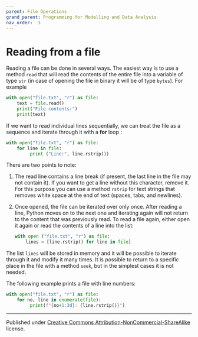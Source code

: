 ```yaml
---
parent: File Operations
grand_parent: Programming for Modelling and Data Analysis
nav_order:  3
---
```


# Reading from a file

Reading a file can be done in several ways. The easiest way is to use a method `read` that will read the contents of the entire file into a variable of type `str` (in case of opening the file in binary it will be of type `bytes`). For example

```python
with open("file.txt", "r") as file:
    text = file.read()
    print("File contents:")
    print(text)
```
If we want to read individual lines sequentially, we can treat the file as a sequence and iterate through it with a **for** loop :

```python
with open("file.txt", "r") as file:
    for line in file:
         print ("Line:", line.rstrip())
```
There are two points to note:

1. The read line contains a line break (if present, the last line in the file may not contain it). If you want to get a line without this character, remove it. For this purpose you can use a method `rstrip` for text strings that removes white space at the end of text (spaces, tabs, and newlines).

2. Once opened, the file can be iterated over only once. After reading a line, Python moves on to the next one and iterating again will not return to the content that was previously read. To read a file again, either open it again or read the contents of a line into the list:

   ```python
   with open ("file.txt", "r") as file:
       lines = [line.rstrip() for line in file]

   ```



The list `lines` will be stored in memory and it will be possible to iterate through it and modify it many times. It is possible to return to a specific place in the file with a method `seek`, but in the simplest cases it is not needed.

The following example prints a file with line numbers:

```python
with open("file.txt", "r") as file:
    for no, line in enumerate(file):
         print(f"{no+1:3d}: {line.rstrip()}")
```


<hr/>

Published under [Creative Commons Attribution-NonCommercial-ShareAlike](https://creativecommons.org/licenses/by-nc-sa/4.0/) license.
